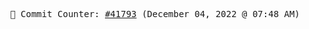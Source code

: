 <p align="center">
    <samp>
        📮 Commit Counter: <a href="https://github.com/Javascript-void0/Javascript-void0/commits/main">#41793</a> (December 04, 2022 @ 07:48 AM)
    </samp>
</p>